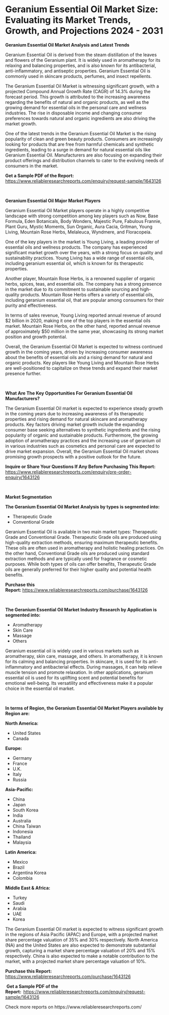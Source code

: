 <p><h1>Geranium Essential Oil Market Size: Evaluating its Market Trends, Growth, and Projections 2024 - 2031</h1></p><p><strong>Geranium Essential Oil Market Analysis and Latest Trends</strong></p>
<p><p>Geranium Essential Oil is derived from the steam distillation of the leaves and flowers of the Geranium plant. It is widely used in aromatherapy for its relaxing and balancing properties, and is also known for its antibacterial, anti-inflammatory, and antiseptic properties. Geranium Essential Oil is commonly used in skincare products, perfumes, and insect repellents.</p><p>The Geranium Essential Oil Market is witnessing significant growth, with a projected Compound Annual Growth Rate (CAGR) of 14.3% during the forecast period. This growth is attributed to the increasing awareness regarding the benefits of natural and organic products, as well as the growing demand for essential oils in the personal care and wellness industries. The rise in disposable income and changing consumer preferences towards natural and organic ingredients are also driving the market growth.</p><p>One of the latest trends in the Geranium Essential Oil Market is the rising popularity of clean and green beauty products. Consumers are increasingly looking for products that are free from harmful chemicals and synthetic ingredients, leading to a surge in demand for natural essential oils like Geranium Essential Oil. Manufacturers are also focusing on expanding their product offerings and distribution channels to cater to the evolving needs of consumers in the market.</p></p>
<p><strong>Get a Sample PDF of the Report:&nbsp;</strong> <a href="https://www.reliableresearchreports.com/enquiry/request-sample/1643126">https://www.reliableresearchreports.com/enquiry/request-sample/1643126</a></p>
<p>&nbsp;</p>
<p><strong>Geranium Essential Oil Major Market Players</strong></p>
<p><p>Geranium Essential Oil Market players operate in a highly competitive landscape with strong competition among key players such as Now, Base Formula, Eden Botanicals, Body Wonders, Majestic Pure, Fabulous Frannie, Plant Guru, Mystic Moments, Sun Organic, Aura Cacia, Gritman, Young Living, Mountain Rose Herbs, Melaleuca, Wyndmere, and Floracopeia.</p><p>One of the key players in the market is Young Living, a leading provider of essential oils and wellness products. The company has experienced significant market growth over the years, with a strong focus on quality and sustainability practices. Young Living has a wide range of essential oils, including geranium essential oil, which is known for its therapeutic properties.</p><p>Another player, Mountain Rose Herbs, is a renowned supplier of organic herbs, spices, teas, and essential oils. The company has a strong presence in the market due to its commitment to sustainable sourcing and high-quality products. Mountain Rose Herbs offers a variety of essential oils, including geranium essential oil, that are popular among consumers for their purity and effectiveness.</p><p>In terms of sales revenue, Young Living reported annual revenue of around $2 billion in 2020, making it one of the top players in the essential oils market. Mountain Rose Herbs, on the other hand, reported annual revenue of approximately $50 million in the same year, showcasing its strong market position and growth potential.</p><p>Overall, the Geranium Essential Oil Market is expected to witness continued growth in the coming years, driven by increasing consumer awareness about the benefits of essential oils and a rising demand for natural and organic products. Key players like Young Living and Mountain Rose Herbs are well-positioned to capitalize on these trends and expand their market presence further.</p></p>
<p>&nbsp;</p>
<p><strong>What Are The Key Opportunities For Geranium Essential Oil Manufacturers?</strong></p>
<p><p>The Geranium Essential Oil market is expected to experience steady growth in the coming years due to increasing awareness of its therapeutic properties and rising demand for natural skincare and aromatherapy products. Key factors driving market growth include the expanding consumer base seeking alternatives to synthetic ingredients and the rising popularity of organic and sustainable products. Furthermore, the growing adoption of aromatherapy practices and the increasing use of geranium oil in various industries such as cosmetics and personal care are expected to drive market expansion. Overall, the Geranium Essential Oil market shows promising growth prospects with a positive outlook for the future.</p></p>
<p><strong>Inquire or Share Your Questions If Any Before Purchasing This Report:</strong> <a href="https://www.reliableresearchreports.com/enquiry/pre-order-enquiry/1643126">https://www.reliableresearchreports.com/enquiry/pre-order-enquiry/1643126</a></p>
<p>&nbsp;</p>
<p><strong>Market Segmentation</strong></p>
<p><strong>The Geranium Essential Oil Market Analysis by types is segmented into:</strong></p>
<p><ul><li>Therapeutic Grade</li><li>Conventional Grade</li></ul></p>
<p><p>Geranium Essential Oil is available in two main market types: Therapeutic Grade and Conventional Grade. Therapeutic Grade oils are produced using high-quality extraction methods, ensuring maximum therapeutic benefits. These oils are often used in aromatherapy and holistic healing practices. On the other hand, Conventional Grade oils are produced using standard extraction methods and are typically used for fragrance or cosmetic purposes. While both types of oils can offer benefits, Therapeutic Grade oils are generally preferred for their higher quality and potential health benefits.</p></p>
<p><strong>Purchase this Report:&nbsp;</strong><a href="https://www.reliableresearchreports.com/purchase/1643126">https://www.reliableresearchreports.com/purchase/1643126</a></p>
<p>&nbsp;</p>
<p><strong>The Geranium Essential Oil Market Industry Research by Application is segmented into:</strong></p>
<p><ul><li>Aromatherapy</li><li>Skin Care</li><li>Massage</li><li>Others</li></ul></p>
<p><p>Geranium essential oil is widely used in various markets such as aromatherapy, skin care, massage, and others. In aromatherapy, it is known for its calming and balancing properties. In skincare, it is used for its anti-inflammatory and antibacterial effects. During massages, it can help relieve muscle tension and promote relaxation. In other applications, geranium essential oil is used for its uplifting scent and potential benefits for emotional well-being. Its versatility and effectiveness make it a popular choice in the essential oil market.</p></p>
<p>&nbsp;</p>
<p><strong>In terms of Region, the Geranium Essential Oil Market Players available by Region are:</strong></p>
<p>
    <p> <strong> North America: </strong>
        <ul>
            <li>United States</li>
            <li>Canada</li>
        </ul>
        </p> 
    <p> <strong> Europe: </strong>
        <ul>
            <li>Germany</li>
            <li>France</li>
            <li>U.K.</li>
            <li>Italy</li>
            <li>Russia</li>
        </ul>
        </p> 
    <p> <strong> Asia-Pacific: </strong>
        <ul>
            <li>China</li>
            <li>Japan</li>
            <li>South Korea</li>
            <li>India</li>
            <li>Australia</li>
            <li>China Taiwan</li>
            <li>Indonesia</li>
            <li>Thailand</li>
            <li>Malaysia</li>
        </ul>
        </p> 
    <p> <strong> Latin America: </strong>
        <ul>
            <li>Mexico</li>
            <li>Brazil</li>
            <li>Argentina Korea</li>
            <li>Colombia</li>
        </ul>
        </p> 
    <p> <strong> Middle East & Africa: </strong>
        <ul>
            <li>Turkey</li>
            <li>Saudi</li>
            <li>Arabia</li>
            <li>UAE</li>
            <li>Korea</li>
        </ul>
    </p>
    </p>
<p><p>The Geranium Essential Oil market is expected to witness significant growth in the regions of Asia Pacific (APAC) and Europe, with a projected market share percentage valuation of 35% and 30% respectively. North America (NA) and the United States are also expected to demonstrate substantial growth, capturing a market share percentage valuation of 20% and 15% respectively. China is also expected to make a notable contribution to the market, with a projected market share percentage valuation of 10%.</p></p>
<p><strong>Purchase this Report: </strong><a href="https://www.reliableresearchreports.com/purchase/1643126">https://www.reliableresearchreports.com/purchase/1643126</a></p>
<p>&nbsp;<strong>Get a Sample PDF of the Report:&nbsp;&nbsp;</strong><a href="https://www.reliableresearchreports.com/enquiry/request-sample/1643126">https://www.reliableresearchreports.com/enquiry/request-sample/1643126</a></p>
<p><strong></strong></p>
<p>Check more reports on https://www.reliableresearchreports.com/</p>